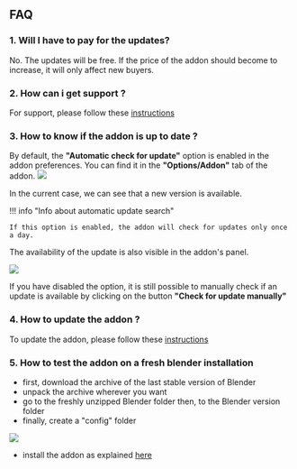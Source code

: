 ## FAQ

### 1. Will I have to pay for the updates?
No. The updates will be free. If the price of the addon should become to
increase, it will only affect new buyers.

### 2. How can i get support ?
For support, please follow these [instructions](support.md)

### 3. How to know if the addon is up to date ?
By default, the **"Automatic check for update"** option is enabled in the 
addon 
preferences.
You can find it in the **"Options/Addon"** tab of the addon.
<img src="http://blscripts.com/asset_management/images/ADDON_UPDATE_001.jpg"/>

In the current case, we can see that a new version is available.

!!! info "Info about automatic update search"

    If this option is enabled, the addon will check for updates only once a day. 


The availability of the update is also visible in the addon's panel.

<img src="http://blscripts.com/asset_management/images/ADDON_UPDATE_002.jpg"/>

If you have disabled the option, it is still possible to manually check if 
an update is available by clicking on the button **"Check for 
update manually"**

### 4. How to update the addon ?

To update the addon, please follow these <a href="/installation/#2-update-installation">instructions</a>

### 5. How to test the addon on a fresh blender installation

   * first, download the archive of the last stable version of Blender
   * unpack the archive wherever you want
   * go to the freshly unzipped Blender folder then, to the Blender version 
     folder
   * finally, create a "config" folder

<img src="http://blscripts.com/asset_management/images/PORTABLE_VERSION.jpg"/>

   * install the addon as explained <a href="/installation/#1-fresh-installation">here</a>
